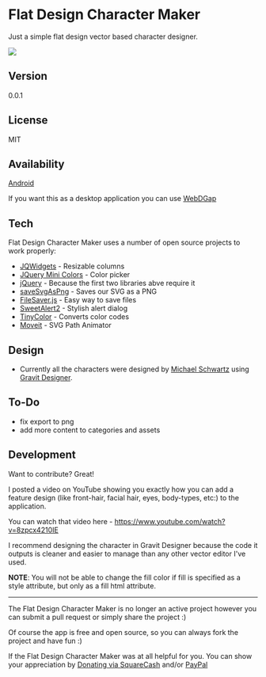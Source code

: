 Flat Design Character Maker
===================

Just a simple flat design vector based character designer.

![](https://raw.githubusercontent.com/michaelsboost/Flat-Design-Character-Maker/gh-pages/screenshot.png)

Version
-------------

0.0.1

License
-------------

MIT

Availability
-------------

[Android](https://play.google.com/store/apps/details?id=com.webdgap.flatdesigncharactermaker)

If you want this as a desktop application you can use
[WebDGap](http://michaelsboost.github.io/WebDGap)  

Tech
-------------

Flat Design Character Maker uses a number of open source projects to work properly:

* [JQWidgets](http://www.jqwidgets.com/jquery-widgets-demo/demos/jqxsplitter/index.htm#demos/jqxsplitter/nested-splitters.htm) - Resizable columns
* [JQuery Mini Colors](https://labs.abeautifulsite.net/jquery-minicolors/) - Color picker
* [jQuery](http://jquery.com/) - Because the first two libraries abve require it
* [saveSvgAsPng](https://github.com/exupero/saveSvgAsPng) - Saves our SVG as a PNG
* [FileSaver.js](https://github.com/eligrey/FileSaver.js/) - Easy way to save files
* [SweetAlert2](https://sweetalert2.github.io/) - Stylish alert dialog
* [TinyColor](https://github.com/bgrins/TinyColor) - Converts color codes
* [Moveit](https://github.com/Raminsiach/Moveit) - SVG Path Animator

Design
-------------
* Currently all the characters were designed by [Michael Schwartz](http://michaelsboost.github.io/) using [Gravit Designer](https://designer.io/).

To-Do
-------------

- fix export to png
- add more content to categories and assets

Development
-------------

Want to contribute? Great!  

I posted a video on YouTube showing you exactly how you can add a feature design (like front-hair, facial hair, eyes, body-types, etc:) to the application.

You can watch that video here - https://www.youtube.com/watch?v=8zpcx4210IE

I recommend designing the character in Gravit Designer because the code it outputs is cleaner and easier to manage than any other vector editor I've used. 

**NOTE**: You will not be able to change the fill color if fill is specified as a style attribute, but only as a fill html attribute.

<hr>

The Flat Design Character Maker is no longer an active project however you can submit a pull request or simply share the project :)

Of course the app is free and open source, so you can always fork the project and have fun :)

If the Flat Design Character Maker was at all helpful for you. You can show your appreciation by [Donating via SquareCash](https://cash.me/$michaelsboost) and/or [PayPal](https://www.paypal.me/mikethedj4)
